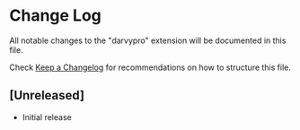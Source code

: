 # Change Log

All notable changes to the "darvypro" extension will be documented in this file.

Check [Keep a Changelog](http://keepachangelog.com/) for recommendations on how to structure this file.

## [Unreleased]

- Initial release
